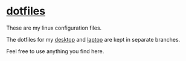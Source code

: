 # [dotfiles](https://en.wikipedia.org/wiki/Hidden_file_and_hidden_directory#Unix_and_Unix-like_environments)
These are my linux configuration files. 

The dotfiles for my [desktop](https://github.com/KorySchneider/dots/tree/desktop) and [laptop](https://github.com/KorySchneider/dots/tree/laptop) are kept in separate branches.

Feel free to use anything you find here.
